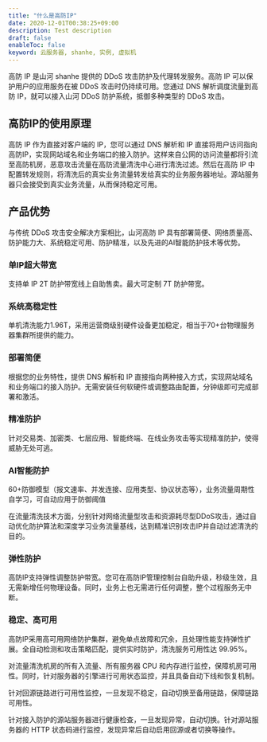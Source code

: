 ```yaml
---
title: "什么是高防IP"
date: 2020-12-01T00:38:25+09:00
description: Test description
draft: false
enableToc: false
keyword: 云服务器, shanhe, 实例, 虚拟机
---
```




高防 IP 是山河 shanhe 提供的 DDoS 攻击防护及代理转发服务。高防 IP 可以保护用户的应用服务在被 DDoS 攻击时仍持续可用。您通过 DNS 解析调度流量到高防 IP，就可以接入山河 DDoS 防护系统，抵御多种类型的 DDoS 攻击。

## 高防IP的使用原理
高防 IP 作为直接对客户端的 IP，您可以通过 DNS 解析和 IP 直接将用户访问指向高防IP，实现网站域名和业务端口的接入防护。这样来自公网的访问流量都将引流至高防机房，恶意攻击流量在高防流量清洗中心进行清洗过滤。然后在高防 IP 中配置转发规则，将清洗后的真实业务流量转发给真实的业务服务器地址。源站服务器只会接受到真实业务流量，从而保持稳定可用。



## 产品优势
与传统 DDoS 攻击安全解决方案相比，山河高防 IP 具有部署简便、网络质量高、防护能力大、系统稳定可用、防护精准，以及先进的AI智能防护技术等优势。

### 单IP超大带宽

支持单 IP 2T 防护带宽线上自助售卖。最大可定制 7T 防护带宽。

### 系统高稳定性

单机清洗能力1.96T，采用运营商级别硬件设备更加稳定，相当于70+台物理服务器集群所提供的能力。

### 部署简便

根据您的业务特性，提供 DNS 解析和 IP 直接指向两种接入方式，实现网站域名和业务端口的接入防护。无需安装任何软硬件或调整路由配置，分钟级即可完成部署和激活。

### 精准防护 

针对交易类、加密类、七层应用、智能终端、在线业务攻击等实现精准防护，使得威胁无处可逃。

### AI智能防护 

60+防御模型（报文速率、并发连接、应用类型、协议状态等），业务流量周期性自学习，可自动应用于防御阈值

在流量清洗技术方面，分别针对网络流量型攻击和资源耗尽型DDoS攻击，通过自动优化防护算法和深度学习业务流量基线，达到精准识别攻击IP并自动过滤清洗的目的。

### 弹性防护 

高防IP支持弹性调整防护带宽。您可在高防IP管理控制台自助升级，秒级生效，且无需新增任何物理设备。同时，业务上也无需进行任何调整，整个过程服务无中断。

### 稳定、高可用 

高防IP采用高可用网络防护集群，避免单点故障和冗余，且处理性能支持弹性扩展。全自动检测和攻击策略匹配，提供实时防护，清洗服务可用性达 99.95%。

对流量清洗机房的所有入流量、所有服务器 CPU 和内存进行监控，保障机房可用性。同时，针对服务器的引擎进行可用状态监控，并且具备自动下线和恢复机制。

针对回源链路进行可用性监控，一旦发现不稳定，自动切换至备用链路，保障链路可用性。

针对接入防护的源站服务器进行健康检查，一旦发现异常，自动切换。针对源站服务器的 HTTP 状态码进行监控，发现异常后自动启用回源或者切换等操作。

